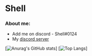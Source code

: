 # Shell

### About me:

-  Add me on discord - Shell#0124
-  My [discord server](https://discord.gg/fuf8t4JWDV)


[![Anurag's GitHub stats](https://github-readme-stats.vercel.app/api?username=shell1010&count_private=true&theme=dark&show_icons=true)]
[![Top Langs](https://github-readme-stats.vercel.app/api/top-langs/?username=shell1010&theme=dark&show_icons=true&count_private=true)]


<!---
Shell1010/Shell1010 is a ✨ special ✨ repository because its `README.md` (this file) appears on your GitHub profile.
You can click the Preview link to take a look at your changes.
--->
